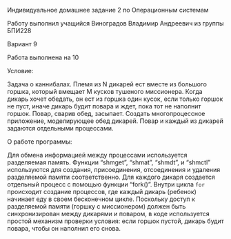 Индивидуальное домашнее задание 2 по Операционным системам

Работу выполнил учащийся Виноградов Владимир Андреевич из группы БПИ228

Вариант 9


Работа выполнена на 10


Условие:

Задача о каннибалах. Племя из N дикарей ест вместе из большого горшка, который вмещает M кусков тушеного миссионера. Когда дикарь хочет обедать, он ест из горшка один кусок, если только горшок не пуст, иначе дикарь будит повара и ждет, пока тот не наполнит горшок. Повар, сварив обед, засыпает. Создать многопроцессное приложение, моделирующее обед дикарей. Повар и каждый из дикарей задаются отдельными процессами.


О работе программы:

Для обмена информацией между процессами используется разделяемая память. Функции “shmget”, “shmat”, “shmdt”, и “shmctl” используются для создания, присоединения, отсоединения и удаления разделяемой памяти соответственно.
Для каждого дикаря создается отдельный процесс с помощью функции “fork()”. Внутри цикла `for` происходит создание процессов, где каждый дикарь (ребенок) начинает еду в своем бесконечном цикле.
Поскольку доступ к разделяемой памяти (горшку с миссионером) должен быть синхронизирован между дикарями и поваром, в коде используется простой механизм проверки условия: если горшок пустой, дикарь будит повара, чтобы он наполнил его снова.
